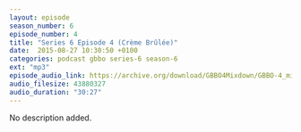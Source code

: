 ```yaml
---
layout: episode
season_number: 6
episode_number: 4
title: "Series 6 Episode 4 (Crème Brûlée)"
date:  2015-08-27 10:30:50 +0100
categories: podcast gbbo series-6 season-6
ext: "mp3"
episode_audio_link: https://archive.org/download/GBBO4Mixdown/GBBO-4_mixdown.mp3
audio_filesize: 43880327
audio_duration: "30:27"
---
```

No description added.
